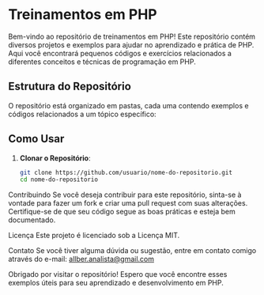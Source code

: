 # Treinamentos em PHP

Bem-vindo ao repositório de treinamentos em PHP! 
Este repositório contém diversos projetos e exemplos para ajudar no aprendizado e prática de PHP. 
Aqui você encontrará pequenos códigos e exercícios relacionados a diferentes conceitos e técnicas de programação em PHP.

## Estrutura do Repositório

O repositório está organizado em pastas, cada uma contendo exemplos e códigos relacionados a um tópico específico:

## Como Usar

1. **Clonar o Repositório**:
   ```sh
   git clone https://github.com/usuario/nome-do-repositorio.git
   cd nome-do-repositorio


Contribuindo
Se você deseja contribuir para este repositório, sinta-se à vontade para fazer um fork e criar uma pull request com suas alterações. 
Certifique-se de que seu código segue as boas práticas e esteja bem documentado.

Licença
Este projeto é licenciado sob a Licença MIT.

Contato
Se você tiver alguma dúvida ou sugestão, entre em contato comigo através do e-mail: allber.analista@gmail.com

Obrigado por visitar o repositório! Espero que você encontre esses exemplos úteis para seu aprendizado e desenvolvimento em PHP.
